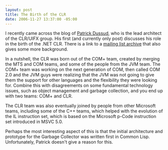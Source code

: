 ```yaml
---
layout: post
title: The Birth of the CLR
date: 2006-11-27 13:37:00 -05:00
---
```


I recently came across the blog of [Patrick Dussud](http://blogs.msdn.com/patrick_dussud/default.aspx "CLR, architectures, and stuff"), who is the lead architect of the CLR/UIFX group. His first (and currently only post) discusses his role in the birth of the .NET CLR. There is a link to a [mailing list archive](http://discuss.develop.com/archives/wa.exe?A2=ind0008&L=DOTNET&P=R9831&I=-3 "DOTNET Archives - August 2000 (#106)") that also gives some more background.

In a nutshell, the CLR was born out of the COM+ team, created by merging the MTS and COM teams, and some of the people from the JVM team. The COM+ team was working on the next generation of COM, then called COM 2.0 and the JVM guys were realizing that the JVM was not going to give them the support for other languages and the flexibility they were looking for. Combine this with disagreements on some fundamental technology issues, such as object management and garbage collection, and you end up with two teams: COM+ and CLR.

The CLR team was also eventually joined by people from other Microsoft teams, including some of the C++ teams, which helped with the evolution of the IL instruction set, which is based on the Microsoft p-Code instruction set introduced in MSVC 5.0.

Perhaps the most interesting aspect of this is that the initial architecture and prototype for the Garbage Collector was written first in Common Lisp. Unfortunately, Patrick doesn't give a reason for this.
